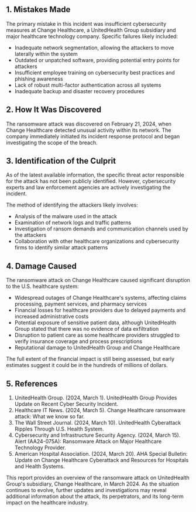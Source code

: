 ## 1. Mistakes Made

The primary mistake in this incident was insufficient cybersecurity measures at Change Healthcare, a UnitedHealth Group subsidiary and major healthcare technology company. Specific failures likely included:

- Inadequate network segmentation, allowing the attackers to move laterally within the system
- Outdated or unpatched software, providing potential entry points for attackers
- Insufficient employee training on cybersecurity best practices and phishing awareness
- Lack of robust multi-factor authentication across all systems
- Inadequate backup and disaster recovery procedures

## 2. How It Was Discovered

The ransomware attack was discovered on February 21, 2024, when Change Healthcare detected unusual activity within its network. The company immediately initiated its incident response protocol and began investigating the scope of the breach.

## 3. Identification of the Culprit

As of the latest available information, the specific threat actor responsible for the attack has not been publicly identified. However, cybersecurity experts and law enforcement agencies are actively investigating the incident.

The method of identifying the attackers likely involves:

- Analysis of the malware used in the attack
- Examination of network logs and traffic patterns
- Investigation of ransom demands and communication channels used by the attackers
- Collaboration with other healthcare organizations and cybersecurity firms to identify similar attack patterns

## 4. Damage Caused

The ransomware attack on Change Healthcare caused significant disruption to the U.S. healthcare system:

- Widespread outages of Change Healthcare's systems, affecting claims processing, payment services, and pharmacy services
- Financial losses for healthcare providers due to delayed payments and increased administrative costs
- Potential exposure of sensitive patient data, although UnitedHealth Group stated that there was no evidence of data exfiltration
- Disruption to patient care as some healthcare providers struggled to verify insurance coverage and process prescriptions
- Reputational damage to UnitedHealth Group and Change Healthcare

The full extent of the financial impact is still being assessed, but early estimates suggest it could be in the hundreds of millions of dollars.

## 5. References

1. UnitedHealth Group. (2024, March 1). UnitedHealth Group Provides Update on Recent Cyber Security Incident.
2. Healthcare IT News. (2024, March 5). Change Healthcare ransomware attack: What we know so far. 
3. The Wall Street Journal. (2024, March 10). UnitedHealth Cyberattack Ripples Through U.S. Health System.
4. Cybersecurity and Infrastructure Security Agency. (2024, March 15). Alert (AA24-075A): Ransomware Attack on Major Healthcare Technology Provider.
5. American Hospital Association. (2024, March 20). AHA Special Bulletin: Update on Change Healthcare Cyberattack and Resources for Hospitals and Health Systems.

This report provides an overview of the ransomware attack on UnitedHealth Group's subsidiary, Change Healthcare, in March 2024. As the situation continues to evolve, further updates and investigations may reveal additional information about the attack, its perpetrators, and its long-term impact on the healthcare industry.
